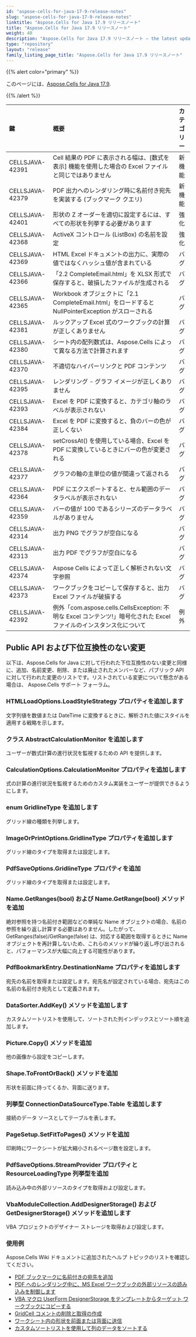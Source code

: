 ```yaml
---
id: "aspose-cells-for-java-17-9-release-notes"
slug: "aspose-cells-for-java-17-9-release-notes"
linktitle: "Aspose.Cells for Java 17.9 リリースノート"
title: "Aspose.Cells for Java 17.9 リリースノート"
weight: 40
description: "Aspose.Cells for Java 17.9 リリースノート – the latest updates and fixes."
type: "repository"
layout: "release"
family_listing_page_title: "Aspose.Cells for Java 17.9 リリースノート"
---
```

{{% alert color="primary" %}} 

このページには、[Aspose.Cells for Java 17.9](https://releases.aspose.com/cells/java/new-releases/aspose.cells-for-java-17.9/).

{{% /alert %}} 

|**鍵**|**概要**|**カテゴリー**|
|:- |:- |:- |
|CELLSJAVA-42391|Cell 結果の PDF に表示される幅は、[数式を表示] 機能を使用した場合の Excel ファイルと同じではありません|新機能|
|CELLSJAVA-42379|PDF 出力へのレンダリング時に名前付き宛先を実装する (ブックマーク クエリ)|新機能|
|CELLSJAVA-42401|形状の Z オーダーを適切に設定するには、すべての形状を列挙する必要があります|強化|
|CELLSJAVA-42368|ActiveX コントロール (ListBox) の名前を設定|強化|
|CELLSJAVA-42369|HTML Excel ドキュメントの出力に、実際の値ではなくハッシュ値が含まれている|バグ|
|CELLSJAVA-42366|「2.2 CompleteEmail.html」を XLSX 形式で保存すると、破損したファイルが生成される|バグ|
|CELLSJAVA-42365|Workbook オブジェクトに「2.1 CompleteEmail.html」をロードすると NullPointerException がスローされる|バグ|
|CELLSJAVA-42381|ルックアップ Excel 式のワークブックの計算が正しくありません|バグ|
|CELLSJAVA-42380|シート内の配列数式は、Aspose.Cells によって異なる方法で計算されます|バグ|
|CELLSJAVA-42370|不適切なハイパーリンクと PDF コンテンツ|バグ|
|CELLSJAVA-42395|レンダリング - グラフ イメージが正しくありません|バグ|
|CELLSJAVA-42393|Excel を PDF に変換すると、カテゴリ軸のラベルが表示されない|バグ|
|CELLSJAVA-42384|Excel を PDF に変換すると、負のバーの色が正しくない|バグ|
|CELLSJAVA-42378|setCrossAt() を使用している場合、Excel を PDF に変換しているときにバーの色が変更される|バグ|
|CELLSJAVA-42377|グラフの軸の主単位の値が間違って返される|バグ|
|CELLSJAVA-42364|PDF にエクスポートすると、セル範囲のデータラベルが表示されない|バグ|
|CELLSJAVA-42359|バーの値が 100 であるシリーズのデータラベルがありません|バグ|
|CELLSJAVA-42314|出力 PNG でグラフが空白になる|バグ|
|CELLSJAVA-42313|出力 PDF でグラフが空白になる|バグ|
|CELLSJAVA-42374|Aspose Cells によって正しく解析されない文字参照|バグ|
|CELLSJAVA-42373|ワークブックをコピーして保存すると、出力 Excel ファイルが破損する|バグ|
|CELLSJAVA-42392|例外「com.aspose.cells.CellsException: 不明な Excel コンテンツ!」暗号化された Excel ファイルのインスタンス化について|例外|
## **Public API および下位互換性のない変更**
以下は、Aspose.Cells for Java に対して行われた下位互換性のない変更と同様に、追加、名前変更、削除、または廃止されたメンバーなど、パブリック API に対して行われた変更のリストです。リストされている変更について懸念がある場合は、 Aspose.Cells サポート フォーラム。
### **HTMLLoadOptions.LoadStyleStrategy プロパティを追加します**
文字列値を数値または DateTime に変換するときに、解析された値にスタイルを適用する戦略を示します。
### **クラス AbstractCalculationMonitor を追加します**
ユーザーが数式計算の進行状況を監視するための API を提供します。
### **CalculationOptions.CalculationMonitor プロパティを追加します**
式の計算の進行状況を監視するためのカスタム実装をユーザーが提供できるようにします。
### **enum GridlineType を追加します**
グリッド線の種類を列挙します。
### **ImageOrPrintOptions.GridlineType プロパティを追加します**
グリッド線のタイプを取得または設定します。
### **PdfSaveOptions.GridlineType プロパティを追加**
グリッド線のタイプを取得または設定します。
### **Name.GetRanges(bool) および Name.GetRange(bool) メソッドを追加**
絶対参照を持つ名前付き範囲などの単純な Name オブジェクトの場合、名前の参照を繰り返し計算する必要はありません。したがって、GetRanges(false)/GetRange(false) は、対応する範囲を取得するときに Name オブジェクトを再計算しないため、これらのメソッドが繰り返し呼び出されると、パフォーマンスが大幅に向上する可能性があります。
### **PdfBookmarkEntry.DestinationName プロパティを追加します**
宛先の名前を取得または設定します。宛先名が設定されている場合、宛先はこの名前の名前付き宛先として定義されます。
### **DataSorter.AddKey() メソッドを追加します**
カスタムソートリストを使用して、ソートされた列インデックスとソート順を追加します。
### **Picture.Copy() メソッドを追加**
他の画像から設定をコピーします。
### **Shape.ToFrontOrBack() メソッドを追加**
形状を前面に持ってくるか、背面に送ります。
### **列挙型 ConnectionDataSourceType.Table を追加します**
接続のデータ ソースとしてテーブルを表します。
### **PageSetup.SetFitToPages() メソッドを追加**
印刷時にワークシートが拡大縮小されるページ数を設定します。
### **PdfSaveOptions.StreamProvider プロパティと ResourceLoadingType 列挙型を追加**
読み込み中の外部リソースのタイプを取得および設定します。
### **VbaModuleCollection.AddDesignerStorage() および GetDesignerStorage() メソッドを追加します**
VBA プロジェクトのデザイナー ストレージを取得および設定します。


### **使用例**
Aspose.Cells Wiki ドキュメントに追加されたヘルプ トピックのリストを確認してください。

- [PDF ブックマークに名前付きの宛先を追加](https://docs.aspose.com/cells/ja/java/add-pdf-bookmarks-with-named-destinations/)
- [PDF へのレンダリング中に、MS Excel ワークブックの外部リソースの読み込みを制御します](https://docs.aspose.com/cells/ja/java/control-loading-of-external-resources-in-ms-excel-workbook-while-rendering-to-pdf/)
- [VBA マクロ UserForm DesignerStorage をテンプレートからターゲット ワークブックにコピーする](https://docs.aspose.com/cells/ja/java/copy-vba-macro-userform-designerstorage-from-template-to-target-workbook/)
- [GridCell コメントの削除と取得の作成](https://docs.aspose.com/cells/ja/java/create-remove-and-get-gridcell-comments/)
- [ワークシート内の形状を前面または背面に送信](https://docs.aspose.com/cells/ja/java/send-shape-front-or-back-inside-the-worksheet/)
- [カスタムソートリストを使用して列のデータをソートする](https://docs.aspose.com/cells/ja/java/sort-data-in-column-with-custom-sort-list/)
